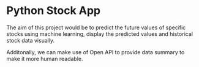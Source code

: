 # Python Stock App

The aim of this project would be to predict the future values of specific stocks using machine learning, display the predicted values and historical stock data visually.

Additonally, we can make use of Open API to provide data summary to make it more human readable.
